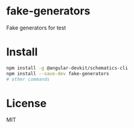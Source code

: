 fake-generators
===============

Fake generators for test

<!-- generators -->
# Install
<!-- install -->
```bash
npm install -g @angular-devkit/schematics-cli
npm install --save-dev fake-generators
# other commands
```
<!-- installstop -->
<!-- generatorsstop -->

# License

MIT